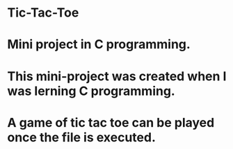 # Tic-Tac-Toe
# Mini project in C programming.
# This mini-project was created when I was lerning C programming.
# A game of tic tac toe can be played once the file is executed.
